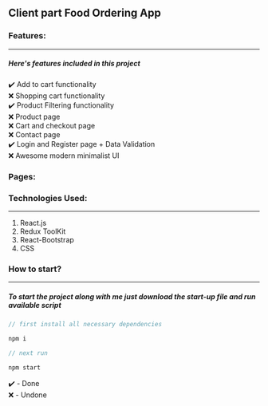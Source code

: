 ## Client part Food Ordering App

### Features:

---

##### Here's features included in this project

✔️ Add to cart functionality <br>
❌ Shopping cart functionality <br>
✔️ Product Filtering functionality <br>
❌ Product page <br>
❌ Cart and checkout page <br>
❌ Contact page <br>
✔️ Login and Register page + Data Validation<br>
❌ Awesome modern minimalist UI

### Pages:

### Technologies Used:

---

1. React.js
2. Redux ToolKit
3. React-Bootstrap
4. CSS

### How to start?

---

##### To start the project along with me just download the start-up file and run available script

```javascript
// first install all necessary dependencies

npm i

// next run

npm start

```

✔️ - Done <br>
❌ - Undone

